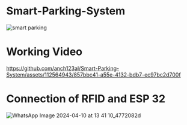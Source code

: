 # Smart-Parking-System                                                    
![smart parking](https://github.com/anch123al/Smart-Parking-System/assets/112564943/ca44cf10-57d1-483e-a95d-de9c064fbcda)


# Working Video                                                     



https://github.com/anch123al/Smart-Parking-System/assets/112564943/857bbc41-a55e-4132-bdb7-ec97bc2d700f

# Connection of RFID and ESP 32                                                 

![WhatsApp Image 2024-04-10 at 13 41 10_4772082d](https://github.com/anch123al/Smart-Parking-System/assets/112564943/4d9602bd-ac77-4476-be6e-bfd4df77259e)
